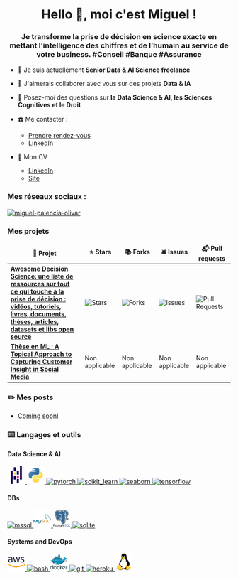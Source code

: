 <h1 align="center">Hello 👋, moi c'est Miguel !</h1>

<h3 align="center">Je transforme la prise de décision en science exacte en mettant l’intelligence des chiffres et de l’humain au service de votre business. #Conseil #Banque #Assurance</h3>
<!--<img src="https://user-images.githubusercontent.com/74038190/229223263-cf2e4b07-2615-4f87-9c38-e37600f8381a.gif" align="right"/> -->

- 🔭 Je suis actuellement **Senior Data & AI Science freelance**

- 👯 J'aimerais collaborer avec vous sur des projets **Data & IA**

- 💬 Posez-moi des questions sur **la Data Science & AI, les Sciences Cognitives et le Droit**

- ☎️ Me contacter :
    - [Prendre rendez-vous](https://meet.brevo.com/mpalenciaolivar)
    - [LinkedIn](https://www.linkedin.com/in/mpalenciaolivar/)

- 📄 Mon CV :
    - [LinkedIn](https://www.linkedin.com/in/mpalenciaolivar/)
    - [Site](https://mpalenciaolivar.com)

<h3 align="left">Mes réseaux sociaux :</h3>

<p align="left">
<a href="[https://www.linkedin.com/in/mpalenciaolivar/](https://www.linkedin.com/in/mpalenciaolivar/)" target="blank"><img align="center" src="https://raw.githubusercontent.com/rahuldkjain/github-profile-readme-generator/master/src/images/icons/Social/linked-in-alt.svg" alt="miguel-palencia-olivar" height="30" width="40" /></a>
</p>

### Mes projets

<table>
  <thead align="center">
    <tr border: none;>
      <td><b>🎁 Projet</b></td>
      <td><b>⭐ Stars</b></td>
      <td><b>📚 Forks</b></td>
      <td><b>🛎 Issues</b></td>
      <td><b>📬 Pull requests</b></td>
    </tr>
  </thead>
  <tbody>
    <tr>
      <td><a href="https://github.com/mpalenciaolivar/Awesome-Decision-Science"><b>Awesome Decision Science: une liste de ressources sur tout ce qui touche à la prise de décision : vidéos, tutoriels, livres, documents, thèses, articles, datasets et libs open source</b></a></td>
      <td><img alt="Stars" src="https://img.shields.io/github/stars/mpalenciaolivar/Awesome-Decision-Science?style=flat-square&labelColor=343b41"/></td>
      <td><img alt="Forks" src="https://img.shields.io/github/forks/mpalenciaolivar/Awesome-Decision-Science?style=flat-square&labelColor=343b41"/></td>
      <td><img alt="Issues" src="https://img.shields.io/github/issues/mpalenciaolivar/Awesome-Decision-Science?style=flat-square&labelColor=343b41"/></td>
      <td><img alt="Pull Requests" src="https://img.shields.io/github/issues-pr/mpalenciaolivar/Awesome-Decision-Science?style=flat-square&labelColor=343b41"/></td>
    </tr>
    <!--
    <tr>
      <td><a href="https://github.com/mpalenciaolivar/Sklex"><b>Sklex: SciKit-Learn EXtended</b></a></td>
      <td><img alt="Stars" src="https://img.shields.io/github/stars/mpalenciaolivar/sklex?style=flat-square&labelColor=343b41"/></td>
      <td><img alt="Forks" src="https://img.shields.io/github/forks/mpalenciaolivar/sklex?style=flat-square&labelColor=343b41"/></td>
      <td><img alt="Issues" src="https://img.shields.io/github/issues/mpalenciaolivar/sklex?style=flat-square&labelColor=343b41"/></td>
      <td><img alt="Pull Requests" src="https://img.shields.io/github/issues-pr/mpalenciaolivar/sklex?style=flat-square&labelColor=343b41"/></td>
    </tr>
    -->
    <tr>
      <td><a href="https://arxiv.org/abs/2307.11775"><b>Thèse en ML : A Topical Approach to Capturing Customer Insight in Social Media</b></a></td>
      <td>Non applicable</td>
      <td>Non applicable</td>
      <td>Non applicable</td>
      <td>Non applicable</td>
    </tr>
  </tbody>
</table>

### ✏️ Mes posts

<!-- BLOG-POST-LIST:START -->
- [Coming soon!](https://www.mpalenciaolivar.com/blog/coming-soon/)
<!-- BLOG-POST-LIST:END -->

<h3 align="left"> ⌨️ Langages et outils</h3>

<h4 align="left">Data Science & AI</h4>

<p align="left"> <a href="https://pandas.pydata.org/" target="_blank" rel="noreferrer"> <img src="https://raw.githubusercontent.com/devicons/devicon/2ae2a900d2f041da66e950e4d48052658d850630/icons/pandas/pandas-original.svg" alt="pandas" width="40" height="40"/> </a> <a href="https://www.python.org" target="_blank" rel="noreferrer"> <img src="https://raw.githubusercontent.com/devicons/devicon/master/icons/python/python-original.svg" alt="python" width="40" height="40"/> </a> <a href="https://pytorch.org/" target="_blank" rel="noreferrer"> <img src="https://www.vectorlogo.zone/logos/pytorch/pytorch-icon.svg" alt="pytorch" width="40" height="40"/> </a> <a href="https://scikit-learn.org/" target="_blank" rel="noreferrer"> <img src="https://upload.wikimedia.org/wikipedia/commons/0/05/Scikit_learn_logo_small.svg" alt="scikit_learn" width="40" height="40"/> </a> <a href="https://seaborn.pydata.org/" target="_blank" rel="noreferrer"> <img src="https://seaborn.pydata.org/_images/logo-mark-lightbg.svg" alt="seaborn" width="40" height="40"/> </a> <a href="https://www.tensorflow.org" target="_blank" rel="noreferrer"> <img src="https://www.vectorlogo.zone/logos/tensorflow/tensorflow-icon.svg" alt="tensorflow" width="40" height="40"/> </a> </p>

<h4 align="left">DBs</h4>

<p align="left"> <a href="https://www.microsoft.com/en-us/sql-server" target="_blank" rel="noreferrer"> <img src="https://www.svgrepo.com/show/303229/microsoft-sql-server-logo.svg" alt="mssql" width="40" height="40"/> </a> <a href="https://www.mysql.com/" target="_blank" rel="noreferrer"> <img src="https://raw.githubusercontent.com/devicons/devicon/master/icons/mysql/mysql-original-wordmark.svg" alt="mysql" width="40" height="40"/> </a> <a href="https://www.postgresql.org" target="_blank" rel="noreferrer"> <img src="https://raw.githubusercontent.com/devicons/devicon/master/icons/postgresql/postgresql-original-wordmark.svg" alt="postgresql" width="40" height="40"/> </a> <a href="https://www.sqlite.org/" target="_blank" rel="noreferrer"> <img src="https://www.vectorlogo.zone/logos/sqlite/sqlite-icon.svg" alt="sqlite" width="40" height="40"/> </a> </p>

<h4 align="left">Systems and DevOps</h4>
<p align="left"> <a href="https://aws.amazon.com" target="_blank" rel="noreferrer"> <img src="https://raw.githubusercontent.com/devicons/devicon/master/icons/amazonwebservices/amazonwebservices-original-wordmark.svg" alt="aws" width="40" height="40"/> </a> <a href="https://www.gnu.org/software/bash/" target="_blank" rel="noreferrer"> <img src="https://www.vectorlogo.zone/logos/gnu_bash/gnu_bash-icon.svg" alt="bash" width="40" height="40"/> </a> <a href="https://www.docker.com/" target="_blank" rel="noreferrer"> <img src="https://raw.githubusercontent.com/devicons/devicon/master/icons/docker/docker-original-wordmark.svg" alt="docker" width="40" height="40"/> </a> <a href="https://git-scm.com/" target="_blank" rel="noreferrer"> <img src="https://www.vectorlogo.zone/logos/git-scm/git-scm-icon.svg" alt="git" width="40" height="40"/> </a> <a href="https://heroku.com" target="_blank" rel="noreferrer"> <img src="https://www.vectorlogo.zone/logos/heroku/heroku-icon.svg" alt="heroku" width="40" height="40"/> </a> <a href="https://www.linux.org/" target="_blank" rel="noreferrer"> <img src="https://raw.githubusercontent.com/devicons/devicon/master/icons/linux/linux-original.svg" alt="linux" width="40" height="40"/> </a> </p>
